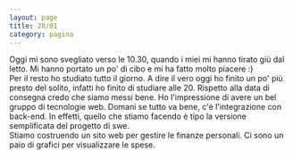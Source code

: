 ```yaml
--- 
layout: page
title: 28/01
category: pagina
---
```


Oggi mi sono svegliato verso le 10.30, quando i miei mi hanno tirato giù dal
letto. Mi hanno portato un po' di cibo e mi ha fatto molto piacere :)  
Per il resto ho studiato tutto il giorno. A dire il vero oggi ho finito un po'
più presto del solito, infatti ho finito di studiare alle 20. Rispetto alla data
di consegna credo che siamo messi bene. Ho l'impressione di avere un bel gruppo
di tecnologie web. Domani se tutto va bene, c'è l'integrazione con back-end. In
effetti, quello che stiamo facendo è tipo la versione semplificata del progetto
di swe.  
Stiamo costruendo un sito web per gestire le finanze personali. Ci sono un paio
di grafici per visualizzare le spese.
